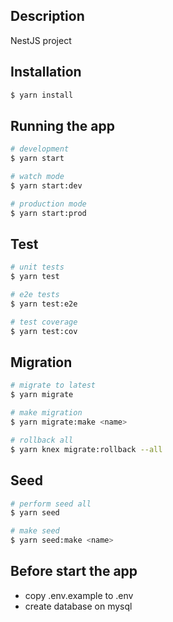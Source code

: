 ## Description

NestJS project

## Installation

```bash
$ yarn install
```

## Running the app

```bash
# development
$ yarn start

# watch mode
$ yarn start:dev

# production mode
$ yarn start:prod
```

## Test

```bash
# unit tests
$ yarn test

# e2e tests
$ yarn test:e2e

# test coverage
$ yarn test:cov
```

## Migration

```bash
# migrate to latest
$ yarn migrate

# make migration
$ yarn migrate:make <name>

# rollback all
$ yarn knex migrate:rollback --all
```

## Seed

```bash
# perform seed all
$ yarn seed

# make seed
$ yarn seed:make <name>
```

## Before start the app

- copy .env.example to .env
- create database on mysql